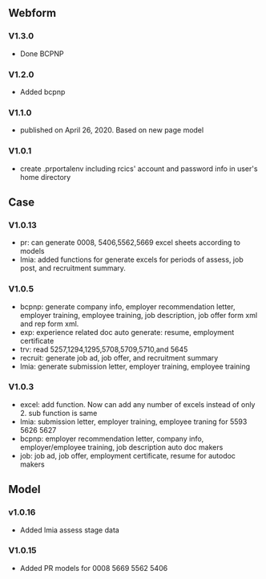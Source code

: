 ## Webform
### V1.3.0 
- Done BCPNP 
### V1.2.0
- Added bcpnp 
### V1.1.0
- published on April 26, 2020. Based on new page model
### V1.0.1 
- create .prportalenv including rcics' account and password info in user's home directory

## Case

### V1.0.13
- pr: can generate 0008, 5406,5562,5669 excel sheets according to models
- lmia: added functions for generate excels for periods of assess, job post, and recruitment summary.
### V1.0.5
- bcpnp: generate company info, employer recommendation letter, employer training, employee training, job description, job offer form xml and rep form xml.
- exp: experience related doc auto generate: resume, employment certificate
- trv: read 5257,1294,1295,5708,5709,5710,and 5645
- recruit: generate job ad, job offer, and recruitment summary
- lmia: generate submission letter, employer training, employee training 
### V1.0.3 
- excel: add function. Now can add any number of excels instead of only 2. sub function is same 
- lmia: submission letter, employer training, employee traning for 5593 5626 5627 
- bcpnp: employer recommendation letter, company info, employer/employee training, job description auto doc makers
- job: job ad, job offer, employment certificate, resume for autodoc makers

## Model
### v1.0.16
- Added lmia assess stage data 
### V1.0.15 
- Added PR models for 0008 5669 5562 5406
